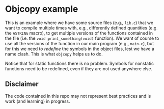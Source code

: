 # Objcopy example

This is an example where we have some source files (e.g., `lib.c`) that we want
to compile multiple times with, e.g., differently defined quantities (e.g. the
`ASTRING` macro), to get multiple versions of the functions contained in the 
file (i.e. the `void print_something(void)` function). 
We want of course to use all the versions of the function in our main program 
(e.g., `main.c`), but for this we need to *redefine* the symbols in the object 
files, lest we have a name clash. This is what `objcopy` helps us to do.

Notice that for static functions there is no problem. Symbols for nonstatic
functions need to be redefined, even if they are not used anywhere else.

## Disclaimer

The code contained in this repo may not represent best practices and is work
(and learning) in progress.
